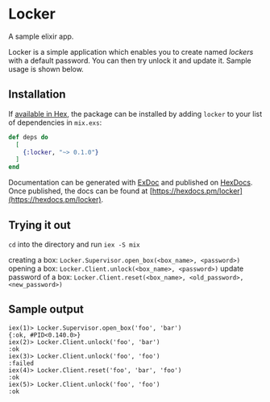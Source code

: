 # Locker

A sample elixir app.

Locker is a simple application which enables you to create named _lockers_ with
a default password. You can then try unlock it and update it. Sample usage is
shown below.


## Installation

If [available in Hex](https://hex.pm/docs/publish), the package can be installed
by adding `locker` to your list of dependencies in `mix.exs`:

```elixir
def deps do
  [
    {:locker, "~> 0.1.0"}
  ]
end
```

Documentation can be generated with [ExDoc](https://github.com/elixir-lang/ex_doc)
and published on [HexDocs](https://hexdocs.pm). Once published, the docs can
be found at [https://hexdocs.pm/locker](https://hexdocs.pm/locker).


## Trying it out

`cd` into the directory and run `iex -S mix`

creating a box: `Locker.Supervisor.open_box(<box_name>, <password>)`
opening a box: `Locker.Client.unlock(<box_name>, <password>)`
update password of a box: `Locker.Client.reset(<box_name>, <old_password>,
<new_password>)`

## Sample output
```
iex(1)> Locker.Supervisor.open_box('foo', 'bar')
{:ok, #PID<0.140.0>}
iex(2)> Locker.Client.unlock('foo', 'bar')
:ok
iex(3)> Locker.Client.unlock('foo', 'foo')
:failed
iex(4)> Locker.Client.reset('foo', 'bar', 'foo')
:ok
iex(5)> Locker.Client.unlock('foo', 'foo')
:ok
```
